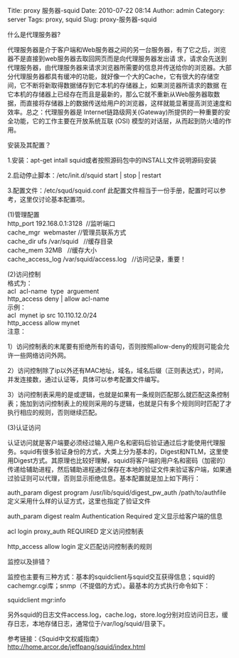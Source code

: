 Title: proxy 服务器-squid
Date: 2010-07-22 08:14
Author: admin
Category: server
Tags: proxy, squid
Slug: proxy-服务器-squid

什么是代理服务器?

代理服务器是介于客户端和Web服务器之间的另一台服务器，有了它之后，浏览器不是直接到web服务器去取回网页而是向代理服务器发出请
求，请求会先送到代理服务器，由代理服务器来请求浏览器所需要的信息并传送给你的浏览器。大部分代理服务器都具有缓冲的功能，就好像一个大的Cache，它有很大的存储空间，它不断将新取得数据储存到它本机的存储器上，如果浏览器所请求的数据
在它本机的存储器上已经存在而且是最新的，那么它就不重新从Web服务器取数据，而直接将存储器上的数据传送给用户的浏览器，这样就能显著提高浏览速度和
效率。总之：代理服务器是
Internet链路级网关(Gateway)所提供的一种重要的安全功能，它的工作主要在开放系统互联
(OSI) 模型的对话层，从而起到防火墙的作用。

安装及其配置？

1.安装：apt-get intall squid或者按照源码包中的INSTALL文件说明源码安装

2.启动停止脚本：/etc/init.d/squid start | stop | restart

3.配置文件：/etc/squd/squid.conf
此配置文件相当于一份手册，配置时可以参考，这里仅讨论基本配置项。

(1)管理配置  
http\_port 192.168.0.1:3128  //监听端口  
cache\_mgr  webmaster //管理员联系方式  
cache\_dir ufs /var/squid   //缓存目录  
cache\_mem 32MB   //缓存大小  
cache\_access\_log /var/squid/access.log   //访问记录，重要！

(2)访问控制  
格式为：  
acl  acl-name  type  arguement  
http\_access deny | allow acl-name  
示例：  
acl  mynet ip src 10.110.12.0/24  
http\_access allow mynet  
注意：  

1）访问控制表的末尾要有拒绝所有的语句，否则按照allow-deny的规则可能会允许一些网络访问外网。

2）访问控制除了ip以外还有MAC地址，域名，域名后缀（正则表达式），时间，并发连接数，通过认证等，具体可以参考配置文件编写。

3）访问控制表采用的是或逻辑，也就是如果有一条规则匹配那么就匹配这条控制表；施加到访问控制表上的规则采用的与逻辑，也就是只有多个规则同时匹配了才执行相应的规则，否则继续匹配。

(3)认证访问

认证访问就是客户端要必须经过输入用户名和密码后验证通过后才能使用代理服务。squid有很多验证身份的方式，大类上分为基本的，Digest和NTLM，这里使用Digest方式。其原理也比较好理解，squid将客户端的用户名和密码（加密的）传递给辅助进程，然后辅助进程通过保存在本地的验证文件来验证客户端，如果通过验证则可以代理，否则显示拒绝信息。基本配置就是加上如下两行：

auth\_param digest program /usr/lib/squid/digest\_pw\_auth
/path/to/authfile 定义采用什么样的认证方式，这里也指定了验证文件

auth\_param digest realm Authentication Required 定义显示给客户端的信息

acl login proxy\_auth REQUIRED 定义访问控制表

http\_access allow login 定义匹配访问控制表的规则

监控以及排错？

监控也主要有三种方式：基本的squidclient与squid交互获得信息；squid的cachemgr.cgi库；snmp（不提倡的方式）。最基本的方式执行命令如下：

squidclient mgr:info

另外squid的日志文件access.log，cache.log，store.log分别对应访问日志，缓存日志，本地存储日志，通常位于/var/log/squid/目录下。

参考链接：《Squid中文权威指南》<http://home.arcor.de/jeffpang/squid/index.html>
